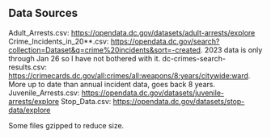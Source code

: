 Data Sources
---

Adult_Arrests.csv: https://opendata.dc.gov/datasets/adult-arrests/explore
Crime_Incidents_in_20**.csv: https://opendata.dc.gov/search?collection=Dataset&q=crime%20incidents&sort=-created. 2023 data is only through Jan 26 so I have not bothered with it.
dc-crimes-search-results.csv: https://crimecards.dc.gov/all:crimes/all:weapons/8:years/citywide:ward. More up to date than annual incident data, goes back 8 years.
Juvenile_Arrests.csv: https://opendata.dc.gov/datasets/juvenile-arrests/explore
Stop_Data.csv: https://opendata.dc.gov/datasets/stop-data/explore

Some files gzipped to reduce size.